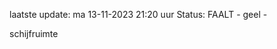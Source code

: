 laatste update: 
ma 13-11-2023 21:20   uur 
Status: FAALT - geel - 
<div class="service Y">schijfruimte</div>